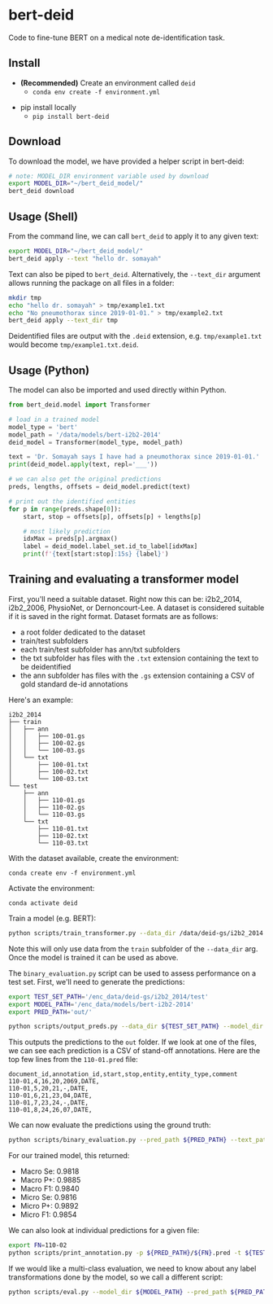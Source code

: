 # bert-deid

Code to fine-tune BERT on a medical note de-identification task.

## Install

* **(Recommended)** Create an environment called `deid`
    * `conda env create -f environment.yml`
<!-- * conda: `conda install bert-deid` -->
* pip install locally
    * `pip install bert-deid`

## Download

To download the model, we have provided a helper script in bert-deid:

```sh
# note: MODEL_DIR environment variable used by download
export MODEL_DIR="~/bert_deid_model/"
bert_deid download
```

## Usage (Shell)

From the command line, we can call `bert_deid` to apply it to any given text:

```sh
export MODEL_DIR="~/bert_deid_model/"
bert_deid apply --text "hello dr. somayah"
```

Text can also be piped to `bert_deid`. Alternatively, the `--text_dir` argument allows running the package on all files in a folder:

```sh
mkdir tmp
echo "hello dr. somayah" > tmp/example1.txt
echo "No pneumothorax since 2019-01-01." > tmp/example2.txt
bert_deid apply --text_dir tmp
```

Deidentified files are output with the `.deid` extension, e.g. `tmp/example1.txt` would become `tmp/example1.txt.deid`.

## Usage (Python)

The model can also be imported and used directly within Python.

```python
from bert_deid.model import Transformer

# load in a trained model
model_type = 'bert'
model_path = '/data/models/bert-i2b2-2014'
deid_model = Transformer(model_type, model_path)

text = 'Dr. Somayah says I have had a pneumothorax since 2019-01-01.'
print(deid_model.apply(text, repl='___'))

# we can also get the original predictions
preds, lengths, offsets = deid_model.predict(text)

# print out the identified entities
for p in range(preds.shape[0]):
    start, stop = offsets[p], offsets[p] + lengths[p]

    # most likely prediction
    idxMax = preds[p].argmax()
    label = deid_model.label_set.id_to_label[idxMax]
    print(f'{text[start:stop]:15s} {label}')
```

## Training and evaluating a transformer model

First, you'll need a suitable dataset. Right now this can be: i2b2_2014, i2b2_2006, PhysioNet, or Dernoncourt-Lee.
A dataset is considered suitable if it is saved in the right format. Dataset formats are as follows:

* a root folder dedicated to the dataset
* train/test subfolders
* each train/test subfolder has ann/txt subfolders
* the txt subfolder has files with the `.txt` extension containing the text to be deidentified
* the ann subfolder has files with the `.gs` extension containing a CSV of gold standard de-id annotations

Here's an example:

```
i2b2_2014
├── train
│   ├── ann
│   │   ├── 100-01.gs
│   │   ├── 100-02.gs
│   │   └── 100-03.gs
│   └── txt
│       ├── 100-01.txt
│       ├── 100-02.txt
│       └── 100-03.txt
└── test
    ├── ann
    │   ├── 110-01.gs
    │   ├── 110-02.gs
    │   └── 110-03.gs
    └── txt
        ├── 110-01.txt
        ├── 110-02.txt
        └── 110-03.txt
```

With the dataset available, create the environment:

`conda create env -f environment.yml`

Activate the environment:

`conda activate deid`

Train a model (e.g. BERT):

```sh
python scripts/train_transformer.py --data_dir /data/deid-gs/i2b2_2014 --data_type i2b2_2014 --model_type bert --model_name_or_path bert-base-uncased --do_lower_case --output_dir /data/models/bert-model-i2b2-2014 --do_train --overwrite_output_dir
```

Note this will only use data from the `train` subfolder of the `--data_dir` arg. Once the model is trained it can be used as above.

The `binary_evaluation.py` script can be used to assess performance on a test set. First, we'll need to generate the predictions:

```sh
export TEST_SET_PATH='/enc_data/deid-gs/i2b2_2014/test'
export MODEL_PATH='/enc_data/models/bert-i2b2-2014'
export PRED_PATH='out/'

python scripts/output_preds.py --data_dir ${TEST_SET_PATH} --model_dir ${MODEL_PATH} --output_folder ${PRED_PATH}
```

This outputs the predictions to the `out` folder. If we look at one of the files, we can see each prediction is a CSV of stand-off annotations. Here are the top few lines from the `110-01.pred` file:

```
document_id,annotation_id,start,stop,entity,entity_type,comment
110-01,4,16,20,2069,DATE,
110-01,5,20,21,-,DATE,
110-01,6,21,23,04,DATE,
110-01,7,23,24,-,DATE,
110-01,8,24,26,07,DATE,
```

We can now evaluate the predictions using the ground truth:

```sh
python scripts/binary_evaluation.py --pred_path ${PRED_PATH} --text_path ${TEST_SET_PATH}/txt --ref_path ${TEST_SET_PATH}/ann
```

For our trained model, this returned:

* Macro Se: 0.9818
* Macro P+: 0.9885
* Macro F1: 0.9840
* Micro Se: 0.9816
* Micro P+: 0.9892
* Micro F1: 0.9854

We can also look at individual predictions for a given file:

```sh
export FN=110-02
python scripts/print_annotation.py -p ${PRED_PATH}/${FN}.pred -t ${TEST_SET_PATH}/txt/${FN}.txt -r ${TEST_SET_PATH}/ann/${FN}.gs
```

If we would like a multi-class evaluation, we need to know about any label transformations done by the model, so we call a different script:

```sh
python scripts/eval.py --model_dir ${MODEL_PATH} --pred_path ${PRED_PATH} --text_path ${TEST_SET_PATH}/txt --ref_path ${TEST_SET_PATH}/ann
```
